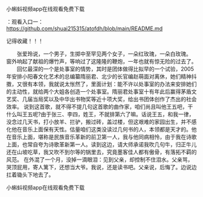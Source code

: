 小蝌蚪视频app在线观看免费下载

：观看入口一：https://github.com/shuai215315/atofdh/blob/main/README.md


记得收藏！！！



　　张爱玲说，一个男子，生掷中至罕见两个女子，一朵红玫瑰，一朵白玫瑰。
窗外响起了献祖的爆竹声，等响过了这隆隆的鞭炮，一年也就有惊无险的过去了。
　　回忆最深的一个是处事室的情势，其时是团体做得比拟早的一个试验，2005年安排小阳春文化艺术的总编纂隋丽君、北少的长官编赵萌面对离休，她们精神抖擞，又很有本领，我就说太怅然了，里面计划：能不许以处事室的办法来安排她们的主动性，就给两个大姐各创造一个处事室。隋丽君处事室十有年此后赢得茅盾文艺奖、几届当局奖以及中华出书物奖等近十项大奖，给出书团体创作了杰出的社会效率。
说到这首歌，就不得不提几句这首歌的曲作家，咱们尚且叫他王五吧，干什么叫王五呢?由于张三、李四，姓王，不就排第六了嘛。话说王五，和我一律，没念过几天书，打小放羊、拦驴，搬过砖，盖过楼，但这艰难的家园出生，并不感化他在音乐上面保有天性。估量咱们这类没读过几何书的人，本领都是天才的。他在音乐上面，堪称是民族音乐革新的前卫第一人，我与他同病相怜，由于我在诗歌上面，也常自夸为诗歌革新第一人。读到这边，请大师承诺我吹几句牛，归正牛儿还在山坡吃草，我又吹不到尔等的锅里去，究竟墨客佳人都有傲骨，有落拓不羁的风范。
在外混了一个月，没掉一滴眼泪：见到父亲，却控制不住泪水。父亲骂，哭顶屁用，寄人篱下，还想当大爷。我说，还是读书吧。父亲说，后悔了。边说边扛着锄头下地去了。







小蝌蚪视频app在线观看免费下载
